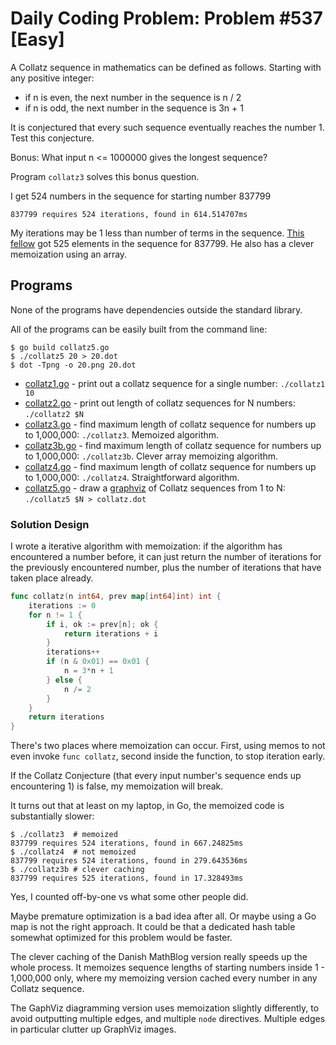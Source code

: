 # Daily Coding Problem: Problem #537 [Easy] 

A Collatz sequence in mathematics can be defined as follows. Starting
with any positive integer:

* if n is even, the next number in the sequence is n / 2
* if n is odd, the next number in the sequence is 3n + 1

It is conjectured that every such sequence eventually reaches the number 1.
Test this conjecture.

Bonus: What input n <= 1000000 gives the longest sequence?

Program `collatz3` solves this bonus question.

I get 524 numbers in the sequence for starting number 837799

    837799 requires 524 iterations, found in 614.514707ms

My iterations may be 1 less than number of terms in the sequence.
[This fellow](https://www.mathblog.dk/project-euler-14/) got 525
elements in the sequence for 837799.
He also has a clever memoization using an array.

## Programs

None of the programs have dependencies outside the standard library.

All of the programs can be easily built from the command line:

    $ go build collatz5.go
    $ ./collatz5 20 > 20.dot
    $ dot -Tpng -o 20.png 20.dot

* [collatz1.go](collatz1.go) - print out a collatz sequence for a single number: `./collatz1 10`
* [collatz2.go](collatz2.go) - print out length of collatz sequences for N numbers: `./collatz2 $N`
* [collatz3.go](collatz3.go) - find maximum length of collatz sequence for numbers up to 1,000,000: `./collatz3`. Memoized algorithm.
* [collatz3b.go](collatz3b.go) - find maximum length of collatz sequence for numbers up to 1,000,000: `./collatz3b`. Clever array memoizing algorithm.
* [collatz4.go](collatz4.go) - find maximum length of collatz sequence for numbers up to 1,000,000: `./collatz4`. Straightforward algorithm.
* [collatz5.go](collatz5.go) - draw a [graphviz](https://graphviz.org/) of Collatz sequences from 1 to N: `./collatz5 $N > collatz.dot`

### Solution Design

I wrote a iterative algorithm with memoization:
if the algorithm has encountered a number before,
it can just return the number of iterations for the previously encountered number,
plus the number of iterations that have taken place already.

```go
func collatz(n int64, prev map[int64]int) int {
    iterations := 0
    for n != 1 {
        if i, ok := prev[n]; ok {
            return iterations + i
        }
        iterations++
        if (n & 0x01) == 0x01 {
            n = 3*n + 1
        } else {
            n /= 2
        }
    }
    return iterations
}
```

There's two places where memoization can occur.
First, using memos to not even invoke `func collatz`,
second inside the function, to stop iteration early.

If the Collatz Conjecture (that every input number's sequence
ends up encountering 1) is false, my memoization will break.

It turns out that at least on my laptop, in Go, the memoized code
is substantially slower:

    $ ./collatz3  # memoized
    837799 requires 524 iterations, found in 667.24825ms
    $ ./collatz4  # not memoized
    837799 requires 524 iterations, found in 279.643536ms
    $ ./collatz3b # clever caching
    837799 requires 525 iterations, found in 17.328493ms

Yes, I counted off-by-one vs what some other people did.

Maybe premature optimization is a bad idea after all.
Or maybe using a Go map is not the right approach.
It could be that a dedicated hash table somewhat optimized
for this problem would be faster.

The clever caching of the Danish MathBlog version really speeds
up the whole process.
It memoizes sequence lengths of starting
numbers inside 1 - 1,000,000 only, where my memoizing version cached
every number in any Collatz sequence.

The GaphViz diagramming version uses memoization slightly
differently, to avoid outputting multiple edges,
and multiple `node` directives.
Multiple edges in particular clutter up GraphViz images.

